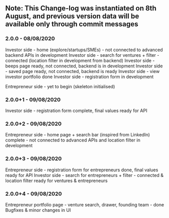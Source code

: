## Note: This Change-log was instantiated on 8th August, and previous version data will be available only through commit messages

### 2.0.0 - 08/08/2020
Investor side - home (explore/startups/SMEs) - not connected to advanced backend APIs in development 
Investor side - search for ventures + filter - connected (location filter in development from backend)
Investor side - beeps page ready, not connected, backend is in development
Investor side - saved page ready, not connected, backend is ready
Investor side - view investor portfolio done
Investor side - registration form in development

Entrepreneur side - yet to begin (skeleton initialised)

### 2.0.0+1 - 09/08/2020
Investor side - registration form complete, final values ready for API

### 2.0.0+2 - 09/08/2020
Entrepreneur side - home page + search bar (inspired from LinkedIn) complete - not connected to advanced APIs and location filter in development

### 2.0.0+3 - 09/08/2020
Entrepreneur side - registration form for entrepreneurs done, final values ready for API
Investor side - search for entrepreneurs + filter - connected & location filter ready for ventures & entrepreneurs

### 2.0.0+4 - 09/08/2020
Entrepreneur portfolio page - venture search, drawer, founding team - done
Bugfixes & minor changes in UI